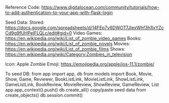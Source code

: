 Reference Code:
https://www.digitalocean.com/community/tutorials/how-to-add-authentication-to-your-app-with-flask-login


Seed Data:
Stored: https://docs.google.com/spreadsheets/d/14FEp7v6DWOT7JIexWhf3h1lxYZcCd9g9fUHPelFLQLc/edit#gid=0 
Video Games: https://en.wikipedia.org/wiki/List_of_zombie_video_games
Books: https://en.wikipedia.org/wiki/List_of_zombie_novels
Movies: https://en.wikipedia.org/wiki/List_of_zombie_films
Shows: https://en.wikipedia.org/wiki/Category:Zombies_in_television


Icon:
Apple Zombie Emoji: https://emojipedia.org/apple/ios-11.1/zombie/ 



To seed DB:
from app import app, db
from models import Book, Movie, Show, Game, Reviewer, BookListLink, MovieListLink, ShowListLink, GameListLink, BookReview, MovieReview, ShowReview, GameReview, List
app.app_context().push()
db.create_all()
copy/paste seed data from create_objects()
db.session.commit()